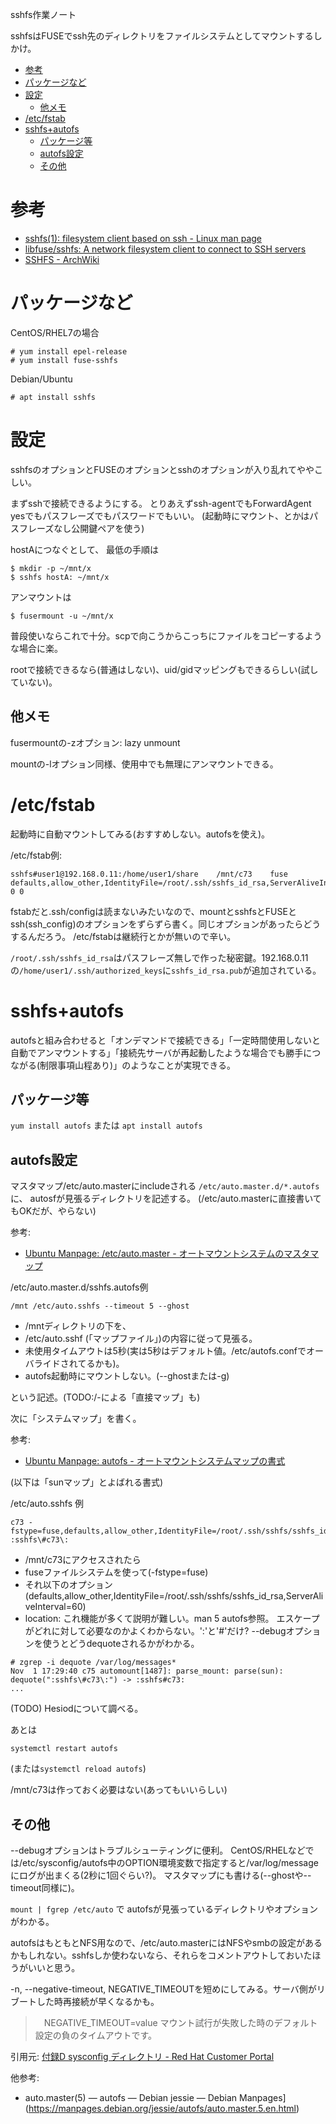 sshfs作業ノート

sshfsはFUSEでssh先のディレクトリをファイルシステムとしてマウントするしかけ。

<!-- TOC -->

- [参考](#参考)
- [パッケージなど](#パッケージなど)
- [設定](#設定)
    - [他メモ](#他メモ)
- [/etc/fstab](#etcfstab)
- [sshfs+autofs](#sshfsautofs)
    - [パッケージ等](#パッケージ等)
    - [autofs設定](#autofs設定)
    - [その他](#その他)

<!-- /TOC -->

# 参考

* [sshfs(1): filesystem client based on ssh - Linux man page](https://linux.die.net/man/1/sshfs)
* [libfuse/sshfs: A network filesystem client to connect to SSH servers](https://github.com/libfuse/sshfs)
* [SSHFS - ArchWiki](https://wiki.archlinux.org/index.php/SSHFS)

# パッケージなど

CentOS/RHEL7の場合
```
# yum install epel-release
# yum install fuse-sshfs
```

Debian/Ubuntu 
```
# apt install sshfs
```


# 設定

sshfsのオプションとFUSEのオプションとsshのオプションが入り乱れてややこしい。

まずsshで接続できるようにする。
とりあえずssh-agentでもForwardAgent yesでもパスフレーズでもパスワードでもいい。
(起動時にマウント、とかはパスフレーズなし公開鍵ペアを使う)

hostAにつなぐとして、
最低の手順は
```
$ mkdir -p ~/mnt/x
$ sshfs hostA: ~/mnt/x
```

アンマウントは
```
$ fusermount -u ~/mnt/x
```

普段使いならこれで十分。scpで向こうからこっちにファイルをコピーするような場合に楽。

rootで接続できるなら(普通はしない)、uid/gidマッピングもできるらしい(試していない)。

## 他メモ

fusermountの-zオプション: lazy unmount

mountの-lオプション同様、使用中でも無理にアンマウントできる。


# /etc/fstab

起動時に自動マウントしてみる(おすすめしない。autofsを使え)。

/etc/fstab例:
```
sshfs#user1@192.168.0.11:/home/user1/share    /mnt/c73    fuse    defaults,allow_other,IdentityFile=/root/.ssh/sshfs_id_rsa,ServerAliveInterval=60    0 0
```

fstabだと.ssh/configは読まないみたいなので、mountとsshfsとFUSEとssh(ssh_config)のオプションをずらずら書く。同じオプションがあったらどうするんだろう。
/etc/fstabは継続行とかが無いので辛い。

`/root/.ssh/sshfs_id_rsa`はパスフレーズ無しで作った秘密鍵。192.168.0.11の`/home/user1/.ssh/authorized_keys`に`sshfs_id_rsa.pub`が追加されている。


# sshfs+autofs

autofsと組み合わせると「オンデマンドで接続できる」「一定時間使用しないと自動でアンマウントする」「接続先サーバが再起動したような場合でも勝手につながる(制限事項山程あり)」のようなことが実現できる。

## パッケージ等

`yum install autofs` または `apt install autofs`

## autofs設定


マスタマップ/etc/auto.masterにincludeされる
`/etc/auto.master.d/*.autofs`に、
autosfが見張るディレクトリを記述する。
(/etc/auto.masterに直接書いてもOKだが、やらない)

参考:
* [Ubuntu Manpage: /etc/auto.master - オートマウントシステムのマスタマップ](http://manpages.ubuntu.com/manpages/bionic/ja/man5/auto.master.5.html)

/etc/auto.master.d/sshfs.autofs例
```
/mnt /etc/auto.sshfs --timeout 5 --ghost
```
* /mntディレクトリの下を、
* /etc/auto.sshf (「マップファイル」)の内容に従って見張る。
* 未使用タイムアウトは5秒(実は5秒はデフォルト値。/etc/autofs.confでオーバライドされてるかも)。
* autofs起動時にマウントしない。(--ghostまたは-g)

という記述。(TODO:/-による「直接マップ」も)


次に「システムマップ」を書く。

参考:
* [Ubuntu Manpage: autofs - オートマウントシステムマップの書式](http://manpages.ubuntu.com/manpages/bionic/ja/man5/autofs.5.html)


(以下は「sunマップ」とよばれる書式)

/etc/auto.sshfs 例
```
c73 -fstype=fuse,defaults,allow_other,IdentityFile=/root/.ssh/sshfs/sshfs_id_rsa,ServerAliveInterval=60 :sshfs\#c73\:
```

* /mnt/c73にアクセスされたら
* fuseファイルシステムを使って(-fstype=fuse)
* それ以下のオプション(defaults,allow_other,IdentityFile=/root/.ssh/sshfs/sshfs_id_rsa,ServerAliveInterval=60)
* location: これ機能が多くて説明が難しい。man 5 autofs参照。 エスケープがどれに対して必要なのかよくわからない。':'と'#'だけ? --debugオプションを使うとどうdequoteされるかがわかる。

```
# zgrep -i dequote /var/log/messages*
Nov  1 17:29:40 c75 automount[1487]: parse_mount: parse(sun): dequote(":sshfs\#c73\:") -> :sshfs#c73:
...
```
(TODO) Hesiodについて調べる。


あとは
```
systemctl restart autofs
```
(または`systemctl reload autofs`)

/mnt/c73は作っておく必要はない(あってもいいらしい)


## その他

--debugオプションはトラブルシューティングに便利。
CentOS/RHELなどでは/etc/sysconfig/autofs中のOPTION環境変数で指定すると/var/log/messageにログが出まくる(2秒に1回ぐらい?)。
マスタマップにも書ける(--ghostや--timeout同様に)。


`mount | fgrep /etc/auto` で autofsが見張っているディレクトリやオプションがわかる。


autofsはもともとNFS用なので、/etc/auto.masterにはNFSやsmbの設定があるかもしれない。sshfsしか使わないなら、それらをコメントアウトしておいたほうがいいと思う。


-n, --negative-timeout, NEGATIVE_TIMEOUTを短めにしてみる。サーバ側がリブートした時再接続が早くなるかも。

>　NEGATIVE_TIMEOUT=value
マウント試行が失敗した時のデフォルト設定の負のタイムアウトです。

引用元: [付録D sysconfig ディレクトリ - Red Hat Customer Portal](https://access.redhat.com/documentation/ja-jp/red_hat_enterprise_linux/6/html/deployment_guide/ch-the_sysconfig_directory)

他参考: 
* auto.master(5) — autofs — Debian jessie — Debian Manpages](https://manpages.debian.org/jessie/autofs/auto.master.5.en.html)

